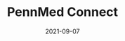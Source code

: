 ---
title: PennMed Connect
date: '2021-09-07'
area: inprogress
subdomain: Oncology
status: Active
authors:
  - authorimage: /images/uploads/katlee.jpg
    authorname: 'Samuel Takvorian, MD'
    authorrole: PI
  - authorimage: /images/uploads/DavidDo.jpg
    authorname: 'Lawrence Shulman, MD'
    authorrole: PI
summary: >-
  The intent of this clinical trial is to explore ways to improve the quality and number of serious illness conversations (SICs) with patients with a certain mortality risk or a documented Stage IV diagnosis. The nudges include pre-appointment reminders and a text based survey to both prime the conversation and also gather some of the patient's goals to better inform the upcoming appointment. Patient responses are collected and sent to the appropriate provider's in-basket.
features:
  - feature: 2 way texting
  - feature: Epic integration
  - feature: Access groups
spotlight: false
condition: Oncology
intervention: Nudges
outcome: Increased SIC conversations
dedicatedpage: false
label: Research 
image: /images/uploads/hsm.01.jpg
---